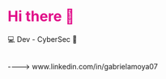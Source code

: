 <h1 style="color: #E10D89;">Hi there 👋</h1>
<p> 💻 Dev - CyberSec 🔐 </p>
<p><br> ---->  www.linkedin.com/in/gabrielamoya07 </br></p>

<!--
**gabyBot/gabyBot** is a ✨ _special_ ✨ repository because its `README.md` (this file) appears on your GitHub profile.

Here are some ideas to get you started:

- 🔭 I’m currently working on ...
- 🌱 I’m currently learning CyberSec
-  I’m looking to collaborate on ...
- 🤔 I’m looking for help with ...
- 💬 Ask me about ...
- 📫 How to reach me: ...
- 😄 Pronouns: ...
- ⚡ Fun fact: ...
-->
